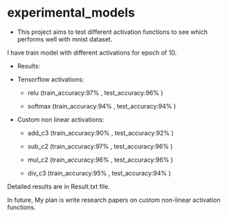 # experimental_models

* This project aims to test different activation functions to see which performs well with mnist dataset.

I have train model with different activations for epoch of 10.

* Results:


* Tensorflow activations: 

  * relu (train_accuracy:97% , test_accuracy:96% )

  * softmax (train_accuracy:94% , test_accuracy:94% )

* Custom non linear activations:

  * add_c3 (train_accuracy:90% , test_accuracy:92% )

  * sub_c2 (train_accuracy:97% , test_accuracy:96% )

  * mul_c2 (train_accuracy:96% , test_accuracy:96% )

  * div_c3 (train_accuracy:95% , test_accuracy:94% )


Detailed results are in Result.txt file.

In future, 
My plan is write research papers on custom non-linear activation functions.

